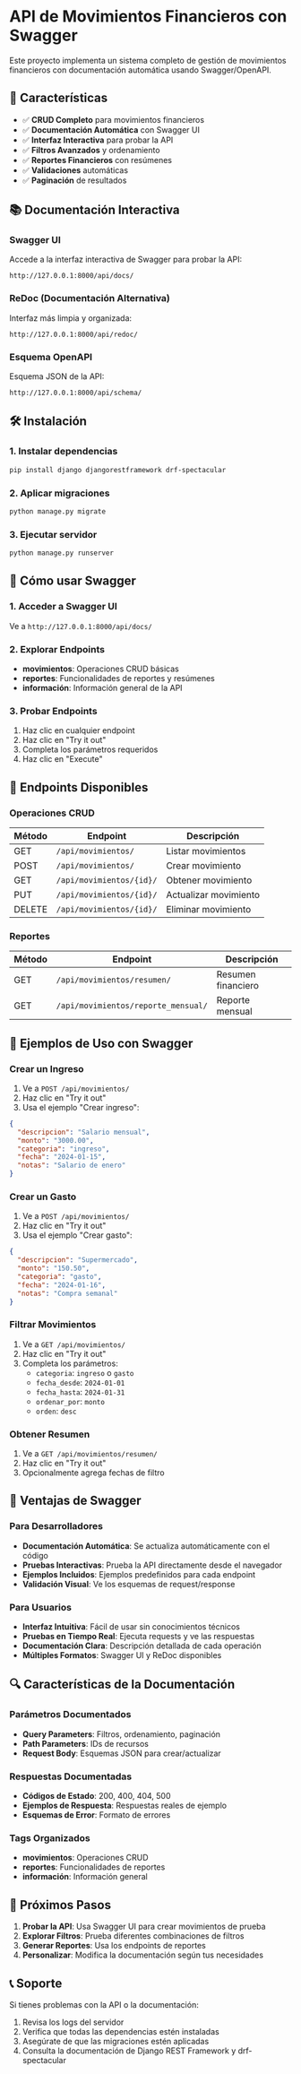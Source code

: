 # API de Movimientos Financieros con Swagger

Este proyecto implementa un sistema completo de gestión de movimientos financieros con documentación automática usando Swagger/OpenAPI.

## 🚀 Características

- ✅ **CRUD Completo** para movimientos financieros
- ✅ **Documentación Automática** con Swagger UI
- ✅ **Interfaz Interactiva** para probar la API
- ✅ **Filtros Avanzados** y ordenamiento
- ✅ **Reportes Financieros** con resúmenes
- ✅ **Validaciones** automáticas
- ✅ **Paginación** de resultados

## 📚 Documentación Interactiva

### Swagger UI

Accede a la interfaz interactiva de Swagger para probar la API:

```
http://127.0.0.1:8000/api/docs/
```

### ReDoc (Documentación Alternativa)

Interfaz más limpia y organizada:

```
http://127.0.0.1:8000/api/redoc/
```

### Esquema OpenAPI

Esquema JSON de la API:

```
http://127.0.0.1:8000/api/schema/
```

## 🛠️ Instalación

### 1. Instalar dependencias

```bash
pip install django djangorestframework drf-spectacular
```

### 2. Aplicar migraciones

```bash
python manage.py migrate
```

### 3. Ejecutar servidor

```bash
python manage.py runserver
```

## 📖 Cómo usar Swagger

### 1. Acceder a Swagger UI

Ve a `http://127.0.0.1:8000/api/docs/`

### 2. Explorar Endpoints

- **movimientos**: Operaciones CRUD básicas
- **reportes**: Funcionalidades de reportes y resúmenes
- **información**: Información general de la API

### 3. Probar Endpoints

1. Haz clic en cualquier endpoint
2. Haz clic en "Try it out"
3. Completa los parámetros requeridos
4. Haz clic en "Execute"

## 🔧 Endpoints Disponibles

### Operaciones CRUD

| Método | Endpoint                 | Descripción           |
| ------ | ------------------------ | --------------------- |
| GET    | `/api/movimientos/`      | Listar movimientos    |
| POST   | `/api/movimientos/`      | Crear movimiento      |
| GET    | `/api/movimientos/{id}/` | Obtener movimiento    |
| PUT    | `/api/movimientos/{id}/` | Actualizar movimiento |
| DELETE | `/api/movimientos/{id}/` | Eliminar movimiento   |

### Reportes

| Método | Endpoint                            | Descripción        |
| ------ | ----------------------------------- | ------------------ |
| GET    | `/api/movimientos/resumen/`         | Resumen financiero |
| GET    | `/api/movimientos/reporte_mensual/` | Reporte mensual    |

## 📝 Ejemplos de Uso con Swagger

### Crear un Ingreso

1. Ve a `POST /api/movimientos/`
2. Haz clic en "Try it out"
3. Usa el ejemplo "Crear ingreso":

```json
{
  "descripcion": "Salario mensual",
  "monto": "3000.00",
  "categoria": "ingreso",
  "fecha": "2024-01-15",
  "notas": "Salario de enero"
}
```

### Crear un Gasto

1. Ve a `POST /api/movimientos/`
2. Haz clic en "Try it out"
3. Usa el ejemplo "Crear gasto":

```json
{
  "descripcion": "Supermercado",
  "monto": "150.50",
  "categoria": "gasto",
  "fecha": "2024-01-16",
  "notas": "Compra semanal"
}
```

### Filtrar Movimientos

1. Ve a `GET /api/movimientos/`
2. Haz clic en "Try it out"
3. Completa los parámetros:
   - `categoria`: `ingreso` o `gasto`
   - `fecha_desde`: `2024-01-01`
   - `fecha_hasta`: `2024-01-31`
   - `ordenar_por`: `monto`
   - `orden`: `desc`

### Obtener Resumen

1. Ve a `GET /api/movimientos/resumen/`
2. Haz clic en "Try it out"
3. Opcionalmente agrega fechas de filtro

## 🎯 Ventajas de Swagger

### Para Desarrolladores

- **Documentación Automática**: Se actualiza automáticamente con el código
- **Pruebas Interactivas**: Prueba la API directamente desde el navegador
- **Ejemplos Incluidos**: Ejemplos predefinidos para cada endpoint
- **Validación Visual**: Ve los esquemas de request/response

### Para Usuarios

- **Interfaz Intuitiva**: Fácil de usar sin conocimientos técnicos
- **Pruebas en Tiempo Real**: Ejecuta requests y ve las respuestas
- **Documentación Clara**: Descripción detallada de cada operación
- **Múltiples Formatos**: Swagger UI y ReDoc disponibles

## 🔍 Características de la Documentación

### Parámetros Documentados

- **Query Parameters**: Filtros, ordenamiento, paginación
- **Path Parameters**: IDs de recursos
- **Request Body**: Esquemas JSON para crear/actualizar

### Respuestas Documentadas

- **Códigos de Estado**: 200, 400, 404, 500
- **Ejemplos de Respuesta**: Respuestas reales de ejemplo
- **Esquemas de Error**: Formato de errores

### Tags Organizados

- **movimientos**: Operaciones CRUD
- **reportes**: Funcionalidades de reportes
- **información**: Información general

## 🚀 Próximos Pasos

1. **Probar la API**: Usa Swagger UI para crear movimientos de prueba
2. **Explorar Filtros**: Prueba diferentes combinaciones de filtros
3. **Generar Reportes**: Usa los endpoints de reportes
4. **Personalizar**: Modifica la documentación según tus necesidades

## 📞 Soporte

Si tienes problemas con la API o la documentación:

1. Revisa los logs del servidor
2. Verifica que todas las dependencias estén instaladas
3. Asegúrate de que las migraciones estén aplicadas
4. Consulta la documentación de Django REST Framework y drf-spectacular
